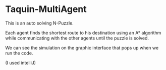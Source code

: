 # Taquin-MultiAgent

This is an auto solving N-Puzzle.

Each agent finds the shortest route to his destination using an A* algorithm while communicating with the other agents until the puzzle is solved.


We can see the simulation on the graphic interface that pops up when we run the code.

(I used intelliJ)
